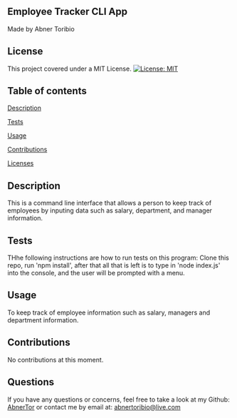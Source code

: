 ## Employee Tracker CLI App
Made by Abner Toribio


## License

This project covered under a MIT License. 
[![License: MIT](https://img.shields.io/badge/License-MIT-yellow.svg)](https://opensource.org/licenses/MIT)



## Table of contents 

[Description](#Description)

[Tests](#Tests)

[Usage](#Usage)

[Contributions](#Contributions)

[Licenses](#License) 



## Description

This is a command line interface that allows a person to keep track of employees by inputing data such as salary, department, and manager information.


## Tests

THhe following instructions are how to run tests on this program: Clone this repo, run 'npm install',  after that all that is left is to type in 'node index.js' into the console, and the user will be prompted with a menu. 




## Usage 

To keep track of employee information such as salary, managers and department information.



## Contributions
No contributions at this moment.




## Questions

If you have any questions or concerns, feel free to take a look at my Github: [AbnerTor](https//github.com/AbnerTor) or contact me by email at: abnertoribio@live.com

